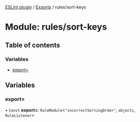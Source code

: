 [ESLint plugin](../index.md) / [Exports](../modules.md) / rules/sort-keys

# Module: rules/sort-keys

## Table of contents

### Variables

- [export&#x3D;](rules_sort_keys.md#export&#x3D;)

## Variables

### export&#x3D;

• `Const` **export=**: `RuleModule`<``"incorrectSortingOrder"``, `objects`, `RuleListener`\>
